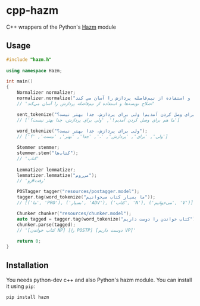 # cpp-hazm
C++ wrappers of the Python's [Hazm](https://github.com/sobhe/hazm) module

## Usage

```c++
#include "hazm.h"
    
using namespace Hazm;

int main()
{
	Normalizer normalizer;
	normalizer.normalize("اصلاح نويسه ها و استفاده از نیم‌فاصله پردازش را آسان مي كند");
	// 'اصلاح نویسه‌ها و استفاده از نیم‌فاصله پردازش را آسان می‌کند'

    sent_tokenize("ما هم برای وصل کردن آمدیم! ولی برای پردازش، جدا بهتر نیست؟");
	// ['ما هم برای وصل کردن آمدیم!', 'ولی برای پردازش، جدا بهتر نیست؟']
    
    word_tokenize("ولی برای پردازش، جدا بهتر نیست؟");
	// ['ولی', 'برای', 'پردازش', '،', 'جدا', 'بهتر', 'نیست', '؟']

	Stemmer stemmer;
	stemmer.stem("کتاب‌ها");
	// 'کتاب'
    
    Lemmatizer lemmatizer;
    lemmatizer.lemmatize("می‌روم");
	// 'رفت#رو'

    POSTagger tagger("resources/postagger.model");
    tagger.tag(word_tokenize("ما بسیار کتاب می‌خوانیم"));
	// [('ما', 'PRO'), ('بسیار', 'ADV'), ('کتاب', 'N'), ('می‌خوانیم', 'V')]

    Chunker chunker("resources/chunker.model");
    auto tagged = tagger.tag(word_tokenize("کتاب خواندن را دوست داریم"));
    chunker.parse(tagged);
	// '[کتاب خواندن NP] [را POSTP] [دوست داریم VP]'
    
    return 0;
}
```


## Installation
You needs python-dev c++ and also Python's hazm module. You can install it using `pip`:

	pip install hazm

